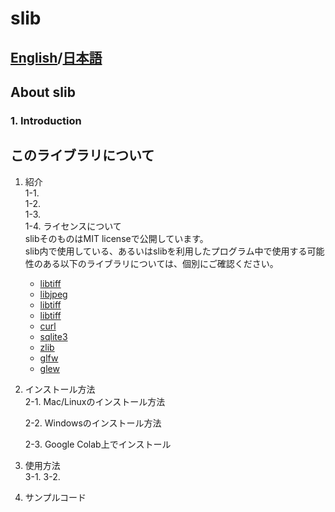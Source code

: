 # slib
## [English](#About-slib)/[日本語](#このライブラリについて)

## About slib
### 1. Introduction

## このライブラリについて
1. 紹介  
    1-1.   
    1-2.   
    1-3.  
    1-4. ライセンスについて  
    slibそのものはMIT licenseで公開しています。  
    slib内で使用している、あるいはslibを利用したプログラム中で使用する可能性のある以下のライブラリについては、個別にご確認ください。  
    - [libtiff]()  
    - [libjpeg]()
    - [libtiff]()
    - [libtiff]()
    - [curl]()
    - [sqlite3]()
    - [zlib]()
    - [glfw]()
    - [glew]()

2. インストール方法  
    2-1. Mac/Linuxのインストール方法   

    2-2. Windowsのインストール方法

    2-3. Google Colab上でインストール

    

3. 使用方法  
    3-1. 
    3-2. 

4. サンプルコード

